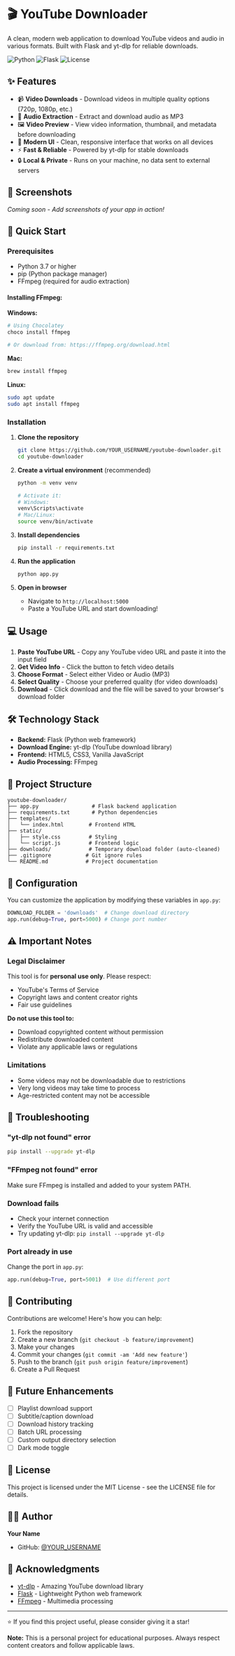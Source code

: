 # 🎬 YouTube Downloader

A clean, modern web application to download YouTube videos and audio in various formats. Built with Flask and yt-dlp for reliable downloads.

![Python](https://img.shields.io/badge/Python-3.7+-blue.svg)
![Flask](https://img.shields.io/badge/Flask-3.0.0-green.svg)
![License](https://img.shields.io/badge/License-MIT-yellow.svg)

## ✨ Features

- 📹 **Video Downloads** - Download videos in multiple quality options (720p, 1080p, etc.)
- 🎵 **Audio Extraction** - Extract and download audio as MP3
- 🖼️ **Video Preview** - View video information, thumbnail, and metadata before downloading
- 🎨 **Modern UI** - Clean, responsive interface that works on all devices
- ⚡ **Fast & Reliable** - Powered by yt-dlp for stable downloads
- 🔒 **Local & Private** - Runs on your machine, no data sent to external servers

## 📸 Screenshots

<!-- Add screenshots here once you have the app running -->
*Coming soon - Add screenshots of your app in action!*

## 🚀 Quick Start

### Prerequisites

- Python 3.7 or higher
- pip (Python package manager)
- FFmpeg (required for audio extraction)

#### Installing FFmpeg:

**Windows:**
```bash
# Using Chocolatey
choco install ffmpeg

# Or download from: https://ffmpeg.org/download.html
```

**Mac:**
```bash
brew install ffmpeg
```

**Linux:**
```bash
sudo apt update
sudo apt install ffmpeg
```

### Installation

1. **Clone the repository**
   ```bash
   git clone https://github.com/YOUR_USERNAME/youtube-downloader.git
   cd youtube-downloader
   ```

2. **Create a virtual environment** (recommended)
   ```bash
   python -m venv venv
   
   # Activate it:
   # Windows:
   venv\Scripts\activate
   # Mac/Linux:
   source venv/bin/activate
   ```

3. **Install dependencies**
   ```bash
   pip install -r requirements.txt
   ```

4. **Run the application**
   ```bash
   python app.py
   ```

5. **Open in browser**
   - Navigate to `http://localhost:5000`
   - Paste a YouTube URL and start downloading!

## 💻 Usage

1. **Paste YouTube URL** - Copy any YouTube video URL and paste it into the input field
2. **Get Video Info** - Click the button to fetch video details
3. **Choose Format** - Select either Video or Audio (MP3)
4. **Select Quality** - Choose your preferred quality (for video downloads)
5. **Download** - Click download and the file will be saved to your browser's download folder

## 🛠️ Technology Stack

- **Backend:** Flask (Python web framework)
- **Download Engine:** yt-dlp (YouTube download library)
- **Frontend:** HTML5, CSS3, Vanilla JavaScript
- **Audio Processing:** FFmpeg

## 📁 Project Structure

```
youtube-downloader/
├── app.py                 # Flask backend application
├── requirements.txt       # Python dependencies
├── templates/
│   └── index.html        # Frontend HTML
├── static/
│   ├── style.css         # Styling
│   └── script.js         # Frontend logic
├── downloads/            # Temporary download folder (auto-cleaned)
├── .gitignore           # Git ignore rules
└── README.md            # Project documentation
```

## 🔧 Configuration

You can customize the application by modifying these variables in `app.py`:

```python
DOWNLOAD_FOLDER = 'downloads'  # Change download directory
app.run(debug=True, port=5000) # Change port number
```

## ⚠️ Important Notes

### Legal Disclaimer
This tool is for **personal use only**. Please respect:
- YouTube's Terms of Service
- Copyright laws and content creator rights
- Fair use guidelines

**Do not use this tool to:**
- Download copyrighted content without permission
- Redistribute downloaded content
- Violate any applicable laws or regulations

### Limitations
- Some videos may not be downloadable due to restrictions
- Very long videos may take time to process
- Age-restricted content may not be accessible

## 🐛 Troubleshooting

### "yt-dlp not found" error
```bash
pip install --upgrade yt-dlp
```

### "FFmpeg not found" error
Make sure FFmpeg is installed and added to your system PATH.

### Download fails
- Check your internet connection
- Verify the YouTube URL is valid and accessible
- Try updating yt-dlp: `pip install --upgrade yt-dlp`

### Port already in use
Change the port in `app.py`:
```python
app.run(debug=True, port=5001)  # Use different port
```

## 🤝 Contributing

Contributions are welcome! Here's how you can help:

1. Fork the repository
2. Create a new branch (`git checkout -b feature/improvement`)
3. Make your changes
4. Commit your changes (`git commit -am 'Add new feature'`)
5. Push to the branch (`git push origin feature/improvement`)
6. Create a Pull Request

## 📝 Future Enhancements

- [ ] Playlist download support
- [ ] Subtitle/caption download
- [ ] Download history tracking
- [ ] Batch URL processing
- [ ] Custom output directory selection
- [ ] Dark mode toggle

## 📄 License

This project is licensed under the MIT License - see the LICENSE file for details.

## 👨‍💻 Author

**Your Name**
- GitHub: [@YOUR_USERNAME](https://github.com/Rokan0-0)

## 🙏 Acknowledgments

- [yt-dlp](https://github.com/yt-dlp/yt-dlp) - Amazing YouTube download library
- [Flask](https://flask.palletsprojects.com/) - Lightweight Python web framework
- [FFmpeg](https://ffmpeg.org/) - Multimedia processing

---

⭐ If you find this project useful, please consider giving it a star!

**Note:** This is a personal project for educational purposes. Always respect content creators and follow applicable laws.